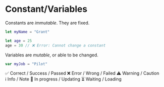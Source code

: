 # Constant/Variables

Constants are *immutable*. They are fixed.

```swift
let myName = "Grant"
```

```swift 
let age = 25
age = 30 // ❌ Error: Cannot change a constant
```

Variables are *mutable*, or able to be changed.

```swift
var myJob = "Pilot"
```

✅	Correct / Success / Passed
❌	Error / Wrong / Failed
⚠️	Warning / Caution
ℹ️	Info / Note
🔄	In progress / Updating
⏳	Waiting / Loading
